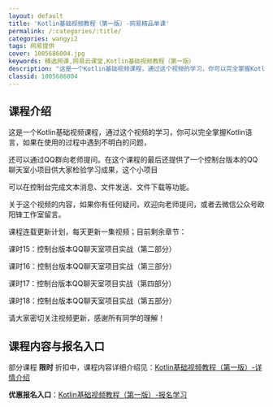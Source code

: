 ```yaml
---
layout: default
title: 'Kotlin基础视频教程（第一版）-网易精品单课'
permalink: /:categories/:title/
categories: wangyi2
tags: 网易提供
cover: 1005686004.jpg
keywords: 精选网课,网易云课堂,Kotlin基础视频教程（第一版）
description: "这是一个Kotlin基础视频课程，通过这个视频的学习，你可以完全掌握Kotlin语言，如果在使用的过程中遇到不明白的问题，还可以通过QQ群向老师提问。在这个课程的最后还提供了一个控制台版本的"
classid: 1005686004
---
```


## 课程介绍

这是一个Kotlin基础视频课程，通过这个视频的学习，你可以完全掌握Kotlin语言，如果在使用的过程中遇到不明白的问题，

还可以通过QQ群向老师提问。在这个课程的最后还提供了一个控制台版本的QQ聊天室小项目供大家检验学习成果，这个小项目

可以在控制台完成文本消息、文件发送、文件下载等功能。



关于这个视频的内容，如果你有任何疑问，欢迎向老师提问，或者去微信公众号欧阳锋工作室留言。



课程连载更新计划，每天更新一集视频；目前剩余章节：

课时15：控制台版本QQ聊天室项目实战（第二部分）

课时16：控制台版本QQ聊天室项目实战（第三部分）

课时17：控制台版本QQ聊天室项目实战（第四部分）

课时18：控制台版本QQ聊天室项目实战（第五部分）



请大家密切关注视频更新，感谢所有同学的理解！

## 课程内容与报名入口

部分课程 **限时** 折扣中，课程内容详细介绍见：[Kotlin基础视频教程（第一版）-详情介绍](https://study.163.com/course/introduction/1005686004.htm?share=1&shareId=1025206652&utm_campaign=share&utm_medium=iphoneShare&utm_source=&utm_u=1025206652)

**优惠报名入口**：[Kotlin基础视频教程（第一版）-报名学习](https://study.163.com/course/introduction/1005686004.htm?share=1&shareId=1025206652&utm_campaign=share&utm_medium=iphoneShare&utm_source=&utm_u=1025206652)

